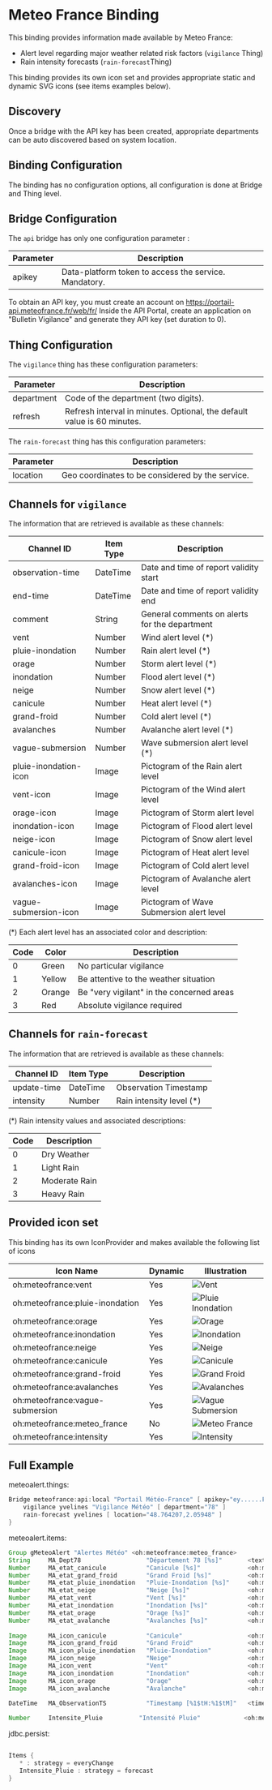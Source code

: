 # Meteo France Binding

This binding provides information made available by Meteo France:

- Alert level regarding major weather related risk factors (`vigilance` Thing)
- Rain intensity forecasts (`rain-forecast`Thing)

This binding provides its own icon set and provides appropriate static and dynamic SVG icons (see items examples below).

## Discovery

Once a bridge with the API key has been created, appropriate departments can be auto discovered based on system location.

## Binding Configuration

The binding has no configuration options, all configuration is done at Bridge and Thing level.

## Bridge Configuration

The `api` bridge has only one configuration parameter :

| Parameter | Description                                           |
|-----------|-------------------------------------------------------|
| apikey    | Data-platform token to access the service. Mandatory. |

To obtain an API key, you must create an account on <https://portail-api.meteofrance.fr/web/fr/>
Inside the API Portal, create an application on "Bulletin Vigilance" and generate they API key (set duration to 0).

## Thing Configuration

The `vigilance` thing has these configuration parameters:

| Parameter  | Description                                                             |
|------------|-------------------------------------------------------------------------|
| department | Code of the department (two digits).                                    |
| refresh    | Refresh interval in minutes. Optional, the default value is 60 minutes. |

The `rain-forecast` thing has this configuration parameters:

| Parameter | Description                                                  |
|-----------|--------------------------------------------------------------|
| location  | Geo coordinates to be considered by the service.             |

## Channels for `vigilance`

The information that are retrieved is available as these channels:

| Channel ID            | Item Type | Description                                   |
|-----------------------|-----------|-----------------------------------------------|
| observation-time      | DateTime  | Date and time of report validity start        |
| end-time              | DateTime  | Date and time of report validity end          |
| comment               | String    | General comments on alerts for the department |
| vent                  | Number    | Wind alert level (*)                          |
| pluie-inondation      | Number    | Rain alert level (*)                          |
| orage                 | Number    | Storm alert level (*)                         |
| inondation            | Number    | Flood alert level (*)                         |
| neige                 | Number    | Snow alert level (*)                          |
| canicule              | Number    | Heat alert level (*)                          |
| grand-froid           | Number    | Cold alert level (*)                          |
| avalanches            | Number    | Avalanche alert level (*)                     |
| vague-submersion      | Number    | Wave submersion alert level (*)               |
| pluie-inondation-icon | Image     | Pictogram of the Rain alert level             |
| vent-icon             | Image     | Pictogram of the Wind alert level             |
| orage-icon            | Image     | Pictogram of Storm alert level                |
| inondation-icon       | Image     | Pictogram of Flood alert level                |
| neige-icon            | Image     | Pictogram of Snow alert level                 |
| canicule-icon         | Image     | Pictogram of Heat alert level                 |
| grand-froid-icon      | Image     | Pictogram of Cold alert level                 |
| avalanches-icon       | Image     | Pictogram of Avalanche alert level            |
| vague-submersion-icon | Image     | Pictogram of Wave Submersion alert level      |

(*) Each alert level has an associated color and description:

| Code | Color  | Description                               |
|------|--------|-------------------------------------------|
| 0    | Green  | No particular vigilance                   |
| 1    | Yellow | Be attentive to the weather situation     |
| 2    | Orange | Be "very vigilant" in the concerned areas |
| 3    | Red    | Absolute vigilance required               |

## Channels for `rain-forecast`

The information that are retrieved is available as these channels:

| Channel ID   | Item Type | Description              |
|--------------|-----------|--------------------------|
| update-time  | DateTime  | Observation Timestamp    |
| intensity    | Number    | Rain intensity level (*) |

(*) Rain intensity values and associated descriptions:

| Code | Description   |
|------|---------------|
| 0    | Dry Weather   |
| 1    | Light Rain    |
| 2    | Moderate Rain |
| 3    | Heavy Rain    |

## Provided icon set

This binding has its own IconProvider and makes available the following list of icons

| Icon Name                       | Dynamic | Illustration |
|---------------------------------|---------|--------------|
| oh:meteofrance:vent             |   Yes   | ![Vent](doc/images/vent.svg) |
| oh:meteofrance:pluie-inondation |   Yes   | ![Pluie Inondation](doc/images/pluie-inondation.svg) |
| oh:meteofrance:orage            |   Yes   | ![Orage](doc/images/orage.svg) |
| oh:meteofrance:inondation       |   Yes   | ![Inondation](doc/images/inondation.svg) |
| oh:meteofrance:neige            |   Yes   | ![Neige](doc/images/neige.svg) |
| oh:meteofrance:canicule         |   Yes   | ![Canicule](doc/images/canicule.svg) |
| oh:meteofrance:grand-froid      |   Yes   | ![Grand Froid](doc/images/grand-froid.svg) |
| oh:meteofrance:avalanches       |   Yes   | ![Avalanches](doc/images/avalanches.svg) |
| oh:meteofrance:vague-submersion |   Yes   | ![Vague Submersion](doc/images/vague-submersion.svg) |
| oh:meteofrance:meteo_france     |   No    | ![Meteo France](doc/images/meteo_france.svg) |
| oh:meteofrance:intensity        |   Yes   | ![Intensity](doc/images/intensity.svg) |

## Full Example

meteoalert.things:

```java
Bridge meteofrance:api:local "Portail Météo-France" [ apikey="ey......FIjG1MIC9lmG5t6HygPAPg=="] {
    vigilance yvelines "Vigilance Météo" [ department="78" ]
    rain-forecast yvelines [ location="48.764207,2.05948" ]
}
```

meteoalert.items:

```java
Group gMeteoAlert "Alertes Météo" <oh:meteofrance:meteo_france> 
String     MA_Dept78                  "Département 78 [%s]"       <text>                              (gMeteoAlert)   {channel="meteofrance:department:yvelines:comment"}
Number     MA_etat_canicule           "Canicule [%s]"             <oh:meteofrance:canicule>           (gMeteoAlert)   {channel="meteofrance:department:yvelines:canicule"}
Number     MA_etat_grand_froid        "Grand Froid [%s]"          <oh:meteofrance:grand-froid>        (gMeteoAlert)   {channel="meteofrance:department:yvelines:grand-froid"}
Number     MA_etat_pluie_inondation   "Pluie-Inondation [%s]"     <oh:meteofrance:pluie-inondation>   (gMeteoAlert)   {channel="meteofrance:department:yvelines:pluie-inondation"}
Number     MA_etat_neige              "Neige [%s]"                <oh:meteofrance:neige>              (gMeteoAlert)   {channel="meteofrance:department:yvelines:neige"}
Number     MA_etat_vent               "Vent [%s]"                 <oh:meteofrance:vent>               (gMeteoAlert)   {channel="meteofrance:department:yvelines:vent"}
Number     MA_etat_inondation         "Inondation [%s]"           <oh:meteofrance:inondation>         (gMeteoAlert)   {channel="meteofrance:department:yvelines:inondation"}
Number     MA_etat_orage              "Orage [%s]"                <oh:meteofrance:orage>              (gMeteoAlert)   {channel="meteofrance:department:yvelines:orage"}
Number     MA_etat_avalanche          "Avalanches [%s]"           <oh:meteofrance:avalanches>         (gMeteoAlert)   {channel="meteofrance:department:yvelines:avalanches"}
    
Image      MA_icon_canicule           "Canicule"                  <oh:meteofrance:canicule>           (gMeteoAlert)   {channel="meteofrance:department:yvelines:canicule-icon"}
Image      MA_icon_grand_froid        "Grand Froid"               <oh:meteofrance:grand-froid>        (gMeteoAlert)   {channel="meteofrance:department:yvelines:grand-froid-icon"}
Image      MA_icon_pluie_inondation   "Pluie-Inondation"          <oh:meteofrance:pluie-inondation>   (gMeteoAlert)   {channel="meteofrance:department:yvelines:pluie-inondation-icon"}
Image      MA_icon_neige              "Neige"                     <oh:meteofrance:neige>              (gMeteoAlert)   {channel="meteofrance:department:yvelines:neige-icon"}
Image      MA_icon_vent               "Vent"                      <oh:meteofrance:vent>               (gMeteoAlert)   {channel="meteofrance:department:yvelines:vent-icon"}
Image      MA_icon_inondation         "Inondation"                <oh:meteofrance:inondation>         (gMeteoAlert)   {channel="meteofrance:department:yvelines:inondation-icon"}
Image      MA_icon_orage              "Orage"                     <oh:meteofrance:orage>              (gMeteoAlert)   {channel="meteofrance:department:yvelines:orage-icon"}
Image      MA_icon_avalanche          "Avalanche"                 <oh:meteofrance:avalanches>         (gMeteoAlert)   {channel="meteofrance:department:yvelines:avalanches-icon"}
    
DateTime   MA_ObservationTS           "Timestamp [%1$tH:%1$tM]"   <time>                              (gMeteoAlert)   {channel="meteofrance:department:yvelines:observation-time"}

Number     Intensite_Pluie          "Intensité Pluie"            <oh:meteofrance:intensity>           (gMeteoAlert)  {channel="meteofrance:rain-forecast:yvelines:intensity" }
```

jdbc.persist:

```java

Items {
   * : strategy = everyChange
   Intensite_Pluie : strategy = forecast
}


```

